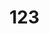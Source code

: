 <!--
 * @Author: your name
 * @Date: 2021-08-11 13:23:30
 * @LastEditTime: 2021-08-11 13:36:39
 * @LastEditors: Please set LastEditors
 * @Description: In User Settings Edit
 * @FilePath: \工单整理文档d:\code\ui-repo1\docs\ui\test.md
-->

# 123